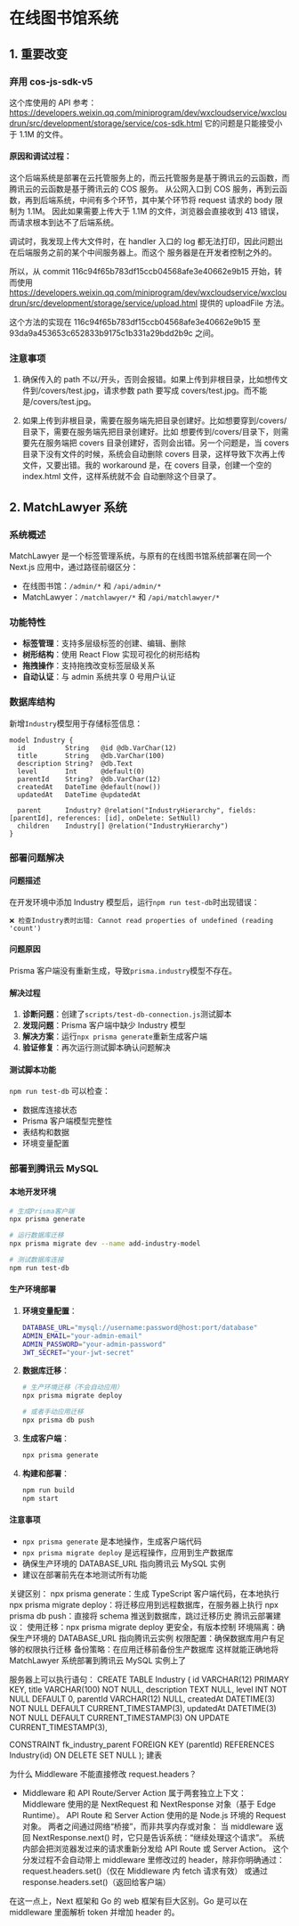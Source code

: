 # 在线图书馆系统

## 1. 重要改变

### 弃用 cos-js-sdk-v5

这个库使用的 API 参考：https://developers.weixin.qq.com/miniprogram/dev/wxcloudservice/wxcloudrun/src/development/storage/service/cos-sdk.html
它的问题是只能接受小于 1.1M 的文件。

#### 原因和调试过程：

这个后端系统是部署在云托管服务上的，而云托管服务是基于腾讯云的云函数，而腾讯云的云函数是基于腾讯云的 COS 服务。
从公网入口到 COS 服务，再到云函数，再到后端系统，中间有多个环节，其中某个环节将 request 请求的 body 限制为 1.1M。
因此如果需要上传大于 1.1M 的文件，浏览器会直接收到 413 错误，而请求根本到达不了后端系统。

调试时，我发现上传大文件时，在 handler 入口的 log 都无法打印，因此问题出在后端服务之前的某个中间服务器上。而这个
服务器是在开发者控制之外的。

所以，从 commit 116c94f65b783df15ccb04568afe3e40662e9b15 开始，转而使用 https://developers.weixin.qq.com/miniprogram/dev/wxcloudservice/wxcloudrun/src/development/storage/service/upload.html
提供的 uploadFile 方法。

这个方法的实现在 116c94f65b783df15ccb04568afe3e40662e9b15 至 93da9a453653c652833b9175c1b331a29bdd2b9c 之间。

### 注意事项

1. 确保传入的 path 不以/开头，否则会报错。如果上传到非根目录，比如想传文件到/covers/test.jpg，请求参数 path 要写成
   covers/test.jpg。而不能是/covers/test.jpg。

2. 如果上传到非根目录，需要在服务端先把目录创建好。比如想要穿到/covers/目录下，需要在服务端先把目录创建好。比如
   想要传到/covers/目录下，则需要先在服务端把 covers 目录创建好，否则会出错。另一个问题是，当 covers 目录下没有文件的时候，系统会自动删除 covers
   目录，这样导致下次再上传文件，又要出错。我的 workaround 是，在 covers 目录，创建一个空的 index.html 文件，这样系统就不会
   自动删除这个目录了。

## 2. MatchLawyer 系统

### 系统概述

MatchLawyer 是一个标签管理系统，与原有的在线图书馆系统部署在同一个 Next.js 应用中，通过路径前缀区分：

- 在线图书馆：`/admin/*` 和 `/api/admin/*`
- MatchLawyer：`/matchlawyer/*` 和 `/api/matchlawyer/*`

### 功能特性

- **标签管理**：支持多层级标签的创建、编辑、删除
- **树形结构**：使用 React Flow 实现可视化的树形结构
- **拖拽操作**：支持拖拽改变标签层级关系
- **自动认证**：与 admin 系统共享 0 号用户认证

### 数据库结构

新增`Industry`模型用于存储标签信息：

```prisma
model Industry {
  id          String   @id @db.VarChar(12)
  title       String   @db.VarChar(100)
  description String?  @db.Text
  level       Int      @default(0)
  parentId    String?  @db.VarChar(12)
  createdAt   DateTime @default(now())
  updatedAt   DateTime @updatedAt

  parent      Industry? @relation("IndustryHierarchy", fields: [parentId], references: [id], onDelete: SetNull)
  children    Industry[] @relation("IndustryHierarchy")
}
```

### 部署问题解决

#### 问题描述

在开发环境中添加 Industry 模型后，运行`npm run test-db`时出现错误：

```
❌ 检查Industry表时出错: Cannot read properties of undefined (reading 'count')
```

#### 问题原因

Prisma 客户端没有重新生成，导致`prisma.industry`模型不存在。

#### 解决过程

1. **诊断问题**：创建了`scripts/test-db-connection.js`测试脚本
2. **发现问题**：Prisma 客户端中缺少 Industry 模型
3. **解决方案**：运行`npx prisma generate`重新生成客户端
4. **验证修复**：再次运行测试脚本确认问题解决

#### 测试脚本功能

`npm run test-db` 可以检查：

- 数据库连接状态
- Prisma 客户端模型完整性
- 表结构和数据
- 环境变量配置

### 部署到腾讯云 MySQL

#### 本地开发环境

```bash
# 生成Prisma客户端
npx prisma generate

# 运行数据库迁移
npx prisma migrate dev --name add-industry-model

# 测试数据库连接
npm run test-db
```

#### 生产环境部署

1. **环境变量配置**：

   ```bash
   DATABASE_URL="mysql://username:password@host:port/database"
   ADMIN_EMAIL="your-admin-email"
   ADMIN_PASSWORD="your-admin-password"
   JWT_SECRET="your-jwt-secret"
   ```

2. **数据库迁移**：

   ```bash
   # 生产环境迁移（不会自动应用）
   npx prisma migrate deploy

   # 或者手动应用迁移
   npx prisma db push
   ```

3. **生成客户端**：

   ```bash
   npx prisma generate
   ```

4. **构建和部署**：
   ```bash
   npm run build
   npm start
   ```

#### 注意事项

- `npx prisma generate` 是本地操作，生成客户端代码
- `npx prisma migrate deploy` 是远程操作，应用到生产数据库
- 确保生产环境的 DATABASE_URL 指向腾讯云 MySQL 实例
- 建议在部署前先在本地测试所有功能

关键区别：
npx prisma generate：生成 TypeScript 客户端代码，在本地执行
npx prisma migrate deploy：将迁移应用到远程数据库，在服务器上执行
npx prisma db push：直接将 schema 推送到数据库，跳过迁移历史
腾讯云部署建议：
使用迁移：npx prisma migrate deploy 更安全，有版本控制
环境隔离：确保生产环境的 DATABASE_URL 指向腾讯云实例
权限配置：确保数据库用户有足够的权限执行迁移
备份策略：在应用迁移前备份生产数据库
这样就能正确地将 MatchLawyer 系统部署到腾讯云 MySQL 实例上了

服务器上可以执行语句：
CREATE TABLE Industry (
id VARCHAR(12) PRIMARY KEY,
title VARCHAR(100) NOT NULL,
description TEXT NULL,
level INT NOT NULL DEFAULT 0,
parentId VARCHAR(12) NULL,
createdAt DATETIME(3) NOT NULL DEFAULT CURRENT_TIMESTAMP(3),
updatedAt DATETIME(3) NOT NULL DEFAULT CURRENT_TIMESTAMP(3) ON UPDATE CURRENT_TIMESTAMP(3),

CONSTRAINT fk_industry_parent
FOREIGN KEY (parentId)
REFERENCES Industry(id)
ON DELETE SET NULL
);
建表

为什么 Middleware 不能直接修改 request.headers？

- Middleware 和 API Route/Server Action 属于两套独立上下文：
  Middleware 使用的是 NextRequest 和 NextResponse 对象（基于 Edge Runtime）。
  API Route 和 Server Action 使用的是 Node.js 环境的 Request 对象。
  两者之间通过网络“桥接”，而非共享内存或对象：
  当 middleware 返回 NextResponse.next() 时，它只是告诉系统：“继续处理这个请求”。
  系统内部会把浏览器发过来的请求重新分发给 API Route 或 Server Action。
  这个分发过程不会自动带上 middleware 里修改过的 header，除非你明确通过：
  request.headers.set()（仅在 Middleware 内 fetch 请求有效）
  或通过 response.headers.set()（返回给客户端）

在这一点上，Next 框架和 Go 的 web 框架有巨大区别。Go 是可以在 middleware 里面解析 token 并增加 header 的。
